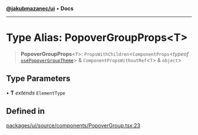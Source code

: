 [**@jakubmazanec/ui**](../README.md) • **Docs**

---

# Type Alias: PopoverGroupProps\<T\>

> **PopoverGroupProps**\<`T`\>: `PropsWithChildren`\<`ComponentProps`\<_typeof_
> [`usePopoverGroupTheme`](../functions/usePopoverGroupTheme.md)\> &
> `ComponentPropsWithoutRef`\<`T`\> & `object`\>

## Type Parameters

• **T** _extends_ `ElementType`

## Defined in

[packages/ui/source/components/PopoverGroup.tsx:23](https://github.com/jakubmazanec/tools/blob/043f017b24789eba8a7eb285e0e1042ac4eaaeea/packages/ui/source/components/PopoverGroup.tsx#L23)
